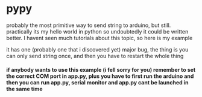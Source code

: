 # pypy

probably the most primitive way to send string to arduino, but still. practically its my hello world in python so undoubtedly it could be 
written better. I havent seen much tutorials about this topic, so here is my example

it has one (probably one that i discovered yet) major bug, the thing is
you can only send string once, and then you have to restart the whole thing

#### if anybody wants to use this example (i fell sorry for you) remember to set the correct COM port in app.py, plus you have to first run the arduino and then you can run app.py, serial monitor and app.py cant be launched in the same time

